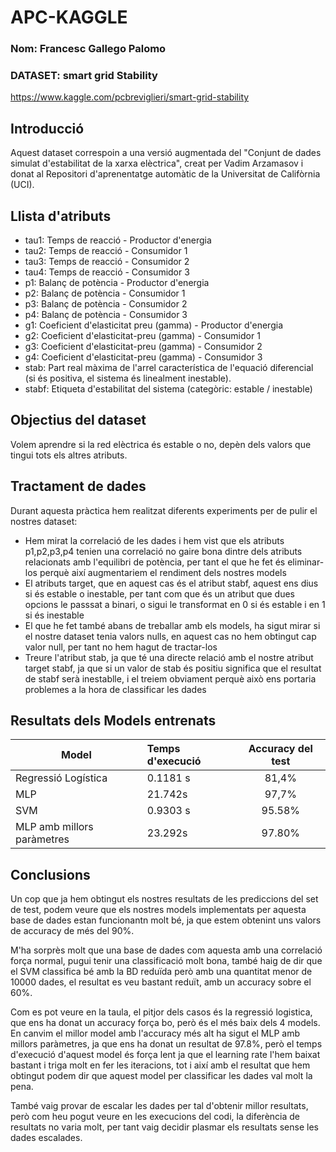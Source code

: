 # APC-KAGGLE

<h3> Nom: Francesc Gallego Palomo </h3>

<h3> DATASET: smart grid Stability </h3>

https://www.kaggle.com/pcbreviglieri/smart-grid-stability

<h2> Introducció </h2>

Aquest dataset correspoin a una versió augmentada del "Conjunt de dades simulat d'estabilitat de la xarxa elèctrica", creat per Vadim Arzamasov i donat al Repositori d'aprenentatge automàtic de la Universitat de Califòrnia (UCI).

<h2>Llista d'atributs </h2>


<ul>
    <li>tau1: Temps de reacció - Productor d'energia</li>
    <li>tau2: Temps de reacció - Consumidor 1</li>
    <li>tau3: Temps de reacció - Consumidor 2</li>
    <li>tau4: Temps de reacció - Consumidor 3</li>
    <li>p1: Balanç de potència - Productor d'energia</li>
    <li>p2: Balanç de potència - Consumidor 1</li>
    <li>p3: Balanç de potència - Consumidor 2</li>
    <li>p4: Balanç de potència - Consumidor 3</li>
    <li>g1: Coeficient d'elasticitat preu (gamma) - Productor d'energia</li>
    <li>g2: Coeficient d'elasticitat-preu (gamma) - Consumidor 1</li>
    <li>g3: Coeficient d'elasticitat-preu (gamma) - Consumidor 2</li>
    <li>g4: Coeficient d'elasticitat-preu (gamma) - Consumidor 3</li>
    <li>stab: Part real màxima de l'arrel característica de l'equació diferencial (si és positiva, el sistema és linealment inestable).</li>
    <li>stabf: Etiqueta d'estabilitat del sistema (categòric: estable / inestable)</li>    
</ul>


<h2>Objectius del dataset</h2>

Volem aprendre si la red elèctrica és estable o no, depèn dels valors que tingui tots els altres atributs.

<h2>Tractament de dades</h2>

Durant aquesta pràctica hem realitzat diferents experiments per de pulir el nostres dataset:

<ul>
    <li>Hem mirat la correlació de les dades i hem vist que els atributs p1,p2,p3,p4 tenien una correlació no gaire bona dintre dels atributs relacionats amb l'equilibri de potència, per tant el que he fet és eliminar-los perquè així augmentariem el rendiment dels nostres models </li>
    <li>El atributs target, que en aquest cas és el atribut stabf, aquest ens dius si és estable o inestable, per tant com que és un atribut que dues opcions le passsat a binari, o sigui le transformat en 0 si és estable i en 1 si és inestable</li>
    <li>El que he fet també abans de treballar amb els models, ha sigut mirar si el nostre dataset tenia valors nulls, en aquest cas no hem obtingut cap valor null, per tant no hem hagut de tractar-los</li>
    <li>Treure l'atribut stab, ja que té una directe relació amb el nostre atribut target stabf, ja que si un valor de stab és positiu significa que el resultat de stabf serà inestablle, i el treiem obviament perquè això ens portaria problemes a la hora de classificar les dades</li>
</ul>
    
    
<h2>Resultats dels Models entrenats</h2>

| Model | Temps d'execució | Accuracy del test |
|-----------|:------------|:-----------:|
| Regressió Logística | 0.1181 s | 81,4% | 
| MLP |21.742s | 97,7%|
| SVM | 0.9303 s | 95.58% |
| MLP amb millors paràmetres | 23.292s | 97.80% |


<h2>Conclusions</h2>

Un cop que ja hem obtingut els nostres resultats de les prediccions del set de test, podem veure que els nostres models implementats per aquesta base de dades estan funcionantn molt bé, ja que estem obtenint uns valors de accuracy de més del 90%.

M'ha sorprès molt que una base de dades com aquesta amb una correlació força normal, pugui tenir una classificació molt bona, també haig de dir que el SVM classifica bé amb la BD reduïda però amb una quantitat menor de 10000 dades, el resultat es veu bastant reduït, amb un accuracy sobre el 60%.

Com es pot veure en la taula, el pitjor dels casos és la regressió logistica, que ens ha donat un accuracy força bo, però és el més baix dels 4 models. En canvim el millor model amb l'accuracy més alt ha sigut el MLP amb millors paràmetres, ja que ens ha donat un resultat de 97.8%, però el temps d'execució d'aquest model és força lent ja que el learning rate l'hem baixat bastant i triga molt en fer les iteracions, tot i així amb el resultat que hem obtingut podem dir que aquest model per classificar les dades val molt la pena.

També vaig provar de escalar les dades per tal d'obtenir millor resultats, però com heu pogut veure en les execucions del codi, la diferència de resultats no varia molt, per tant vaig decidir plasmar els resultats sense les dades escalades.


